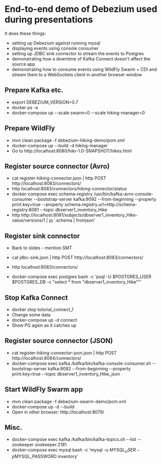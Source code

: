 # End-to-end demo of Debezium used during presentations

It does these things:

* setting up Debezium against running mysql
* displaying events using console consumer
* setting up JDBC sink connector to stream the events to Postgres
* demonstrating how a downtime of Kafka Connect doesn't affect the source app
* demonstrating how to consume events using WildFly Swarm + CDI and stream them to a WebSockets client in another browser window

## Prepare Kafka etc.

- export DEBEZIUM_VERSION=0.7
- docker ps -a
- docker-compose up --scale swarm=0 --scale hiking-manager=0

## Prepare WildFly

- mvn clean package -f debezium-hiking-demo/pom.xml
- docker-compose up --build -d hiking-manager
- Go to http://localhost:8080/hikr-1.0-SNAPSHOT/hikes.html

## Register source connector (Avro)

- cat register-hiking-connector.json | http POST http://localhost:8083/connectors/
- http localhost:8083/connectors/hiking-connector/status
- docker-compose exec schema-registry /usr/bin/kafka-avro-console-consumer --bootstrap-server kafka:9092 --from-beginning --property print.key=true --property schema.registry.url=http://schema-registry:8081 --topic dbserver1_inventory_Hike
- http http://localhost:8081/subjects/dbserver1_inventory_Hike-value/versions/1 | jq '.schema | fromjson'

## Register sink connector

- Back to slides - mention SMT

- cat jdbc-sink.json | http POST http://localhost:8083/connectors/
- http localhost:8083/connectors/
- docker-compose exec postgres bash -c 'psql -U $POSTGRES_USER $POSTGRES_DB -c "select * from \"dbserver1_inventory_Hike\""'

## Stop Kafka Connect

- docker stop tutorial_connect_1
- Change some data
- docker-compose up -d connect
- Show PG again as it catches up

## Register source connector (JSON)

- cat register-hiking-connector-json.json | http POST http://localhost:8084/connectors/
- docker-compose exec kafka /kafka/bin/kafka-console-consumer.sh --bootstrap-server kafka:9092 --from-beginning --property print.key=true --topic dbserver1_inventory_Hike_json

## Start WildFly Swarm app

- mvn clean package -f debezium-swarm-demo/pom.xml
- docker-compose up -d --build
- Open in other browser: http://localhost:8079/

## Misc.

- docker-compose exec kafka /kafka/bin/kafka-topics.sh --list --zookeeper zookeeper:2181
- docker-compose exec mysql bash -c 'mysql -u $MYSQL_USER -p$MYSQL_PASSWORD inventory'
